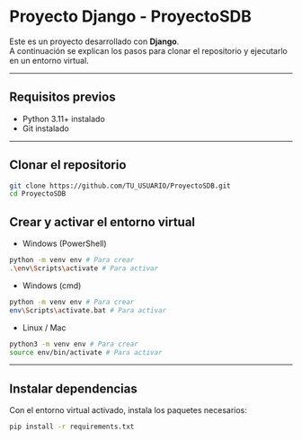 # Proyecto Django - ProyectoSDB

Este es un proyecto desarrollado con **Django**.  
A continuación se explican los pasos para clonar el repositorio y ejecutarlo en un entorno virtual.

---

## Requisitos previos
- Python 3.11+ instalado
- Git instalado

---

## Clonar el repositorio
```bash
git clone https://github.com/TU_USUARIO/ProyectoSDB.git
cd ProyectoSDB
```
## Crear y activar el entorno virtual

 - Windows (PowerShell)
```bash
python -m venv env # Para crear
.\env\Scripts\activate # Para activar
```

 - Windows (cmd)
```bash
python -m venv env # Para crear
env\Scripts\activate.bat # Para activar
```

 - Linux / Mac
```bash
python3 -m venv env # Para crear
source env/bin/activate # Para activar
```
---

## Instalar dependencias

Con el entorno virtual activado, instala los paquetes necesarios:
```bash
pip install -r requirements.txt